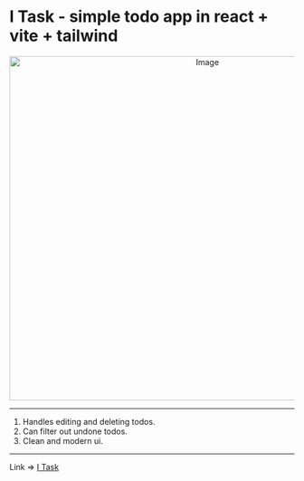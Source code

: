 # I Task - simple todo app in react + vite + tailwind

<center>
  <img width="684" height="608" alt="Image" src="https://github.com/user-attachments/assets/a4734bb8-6f12-4b50-a215-0db714069257" />
</center>

---

1. Handles editing and deleting todos.
2. Can filter out undone todos.
3. Clean and modern ui.

---

Link => [I Task](me-bored.vercel.app)

